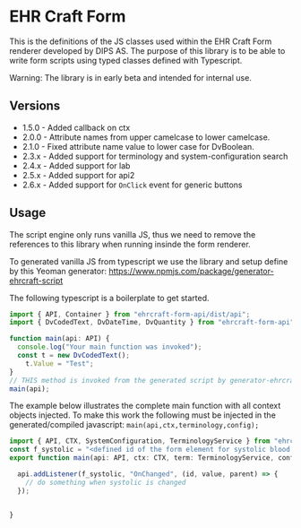 # EHR Craft Form

This is the definitions of the JS classes used within the EHR Craft Form renderer developed by DIPS AS. The purpose of this library is to be able to write form scripts using typed classes defined with Typescript.

Warning: The library is in early beta and intended for internal use.

## Versions

* 1.5.0 - Added callback on ctx
* 2.0.0 - Attribute names from upper camelcase to lower camelcase. 
* 2.1.0 - Fixed attribute name value to lower case for DvBoolean.
* 2.3.x - Added support for terminology and system-configuration search
* 2.4.x - Added support for lab 
* 2.5.x - Added support for api2
* 2.6.x - Added support for `OnClick` event for generic buttons

## Usage

The script engine only runs vanilla JS, thus we need to remove the references to this library when running insinde the form renderer.

To generated vanilla JS from typescript we use the library and setup define by this Yeoman generator: https://www.npmjs.com/package/generator-ehrcraft-script 

The following typescript is a boilerplate to get started.

```typescript
import { API, Container } from "ehrcraft-form-api/dist/api";
import { DvCodedText, DvDateTime, DvQuantity } from "ehrcraft-form-api";

function main(api: API) {
  console.log("Your main function was invoked");
  const t = new DvCodedText();
    t.Value = "Test";
}
// THIS method is invoked from the generated script by generator-ehrcraft-script 
main(api);

```

The example below illustrates the complete main function with all context objects injected. To make this work the following must be injected in the generated/compiled javascript: ```main(api,ctx,terminology,config);```
```typescript 
import { API, CTX, SystemConfiguration, TerminologyService } from "ehrcraft-form-api";
const f_systolic = "<defined id of the form element for systolic blood pressure>";
export function main(api: API, ctx: CTX, term: TerminologyService, conf: SystemConfiguration){

  api.addListener(f_systolic, "OnChanged", (id, value, parent) => {
    // do something when systolic is changed 
  });


}

```
